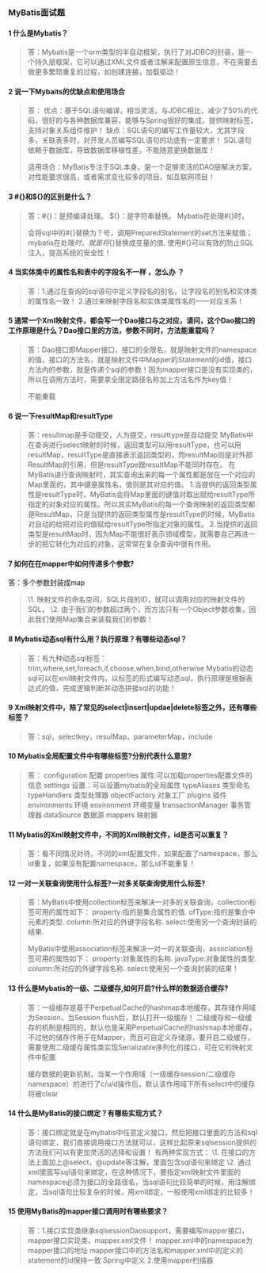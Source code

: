 ### MyBatis面试题

#### 1 什么是Mybatis？

> 答：Mybatis是一个orm类型的半自动框架，执行了对JDBC的封装，是一个持久层框架，它可以通过XML文件或者注解来配置原生信息，不在需要去做更多繁琐重复的过程，如创建连接，加载驱动！

#### 2 说一下Mybaits的优缺点和使用场合

> 答：
> 优点：基于SQL语句编译，相当灵活，与JDBC相比，减少了50%的代码，很好的与各种数据库兼容，能够与Spring很好的集成，提供映射标签，支持对象关系组件维护！
> 缺点：SQL语句的编写工作量较大，尤其字段多，关联表多时，对开发人员编写SQL语句的功底有一定要求！
> SQL语句依赖于数据库，导致数据库移植性差，不能随意更换数据库！
>
> 适用场合：MyBatis专注于SQL本身，是一个足够灵活的DAO层解决方案，对性能要求很高，或者需求变化较多的项目，如互联网项目！

#### 3 #{}和${}的区别是什么？

> 答：#{}：是预编译处理。
> ${}：是字符串替换。
> Mybatis在处理#{}时，
>
> 会将sql中的#{}替换为？号，调用PreparedStatement的set方法来赋值；mybatis在处理${}时，就是将${}替换成变量的值.
> 使用#{}可以有效的防止SQL注入，提高系统的安全性！

#### 4 当实体类中的属性名和表中的字段名不一样 ，怎么办 ？

> 答：1.通过在查询的sql语句中定义字段名的别名，让字段名的别名和实体类的属性名一致！
> 2.通过<resultMap>来映射字段名和实体类属性名的一一对应关系！

#### 5 通常一个Xml映射文件，都会写一个Dao接口与之对应，请问，这个Dao接口的工作原理是什么？Dao接口里的方法，参数不同时，方法能重载吗？

> 答：Dao接口即Mapper接口，接口的全限名，就是映射文件的namespace的值，接口的方法名，就是映射文件中Mapper的Statement的id值，接口方法内的参数，就是传递个sql的参数！因为mapper接口是没有实现类的，所以在调用方法时，需要拿全限定路径名称加上方法名作为key值！
>
> 不能重载

#### 6 说一下resultMap和resultType

> 答：resultmap是手动提交，人为提交，resulttype是自动提交
> MyBatis中在查询进行select映射的时候，返回类型可以用resultType，也可以用resultMap，resultType是直接表示返回类型的，而resultMap则是对外部ResultMap的引用，但是resultType跟resultMap不能同时存在。
> 在MyBatis进行查询映射时，其实查询出来的每一个属性都是放在一个对应的Map里面的，其中键是属性名，值则是其对应的值。
> 1.当提供的返回类型属性是resultType时，MyBatis会将Map里面的键值对取出赋给resultType所指定的对象对应的属性。所以其实MyBatis的每一个查询映射的返回类型都是ResultMap，只是当提供的返回类型属性是resultType的时候，MyBatis对自动的给把对应的值赋给resultType所指定对象的属性。
> 2.当提供的返回类型是resultMap时，因为Map不能很好表示领域模型，就需要自己再进一步的把它转化为对应的对象，这常常在复杂查询中很有作用。

#### 7 如何在在mapper中如何传递多个参数?

答：多个参数封装成map

> \1. 映射文件的命名空间，SQL片段的ID，就可以调用对应的映射文件的SQL，
> \2. 由于我们的参数超过两个，而方法只有一个Object参数收集，因此我们使用Map集合来装载我们的参数！

#### 8 Mybatis动态sql有什么用？执行原理？有哪些动态sql？

> 答：有九种动态sql标签：trim,where,set,foreach,if,choose,when,bind,otherwise
> Mybatis的动态sql可以在xml映射文件内，以标签的形式编写动态sql，执行原理是根据表达式的值，完成逻辑判断并动态拼接sql的功能！

#### 9 Xml映射文件中，除了常见的select|insert|updae|delete标签之外，还有哪些标签？

> 答：sql，selectkey，resulMap，parameterMap，include

#### 10 Mybatis全局配置文件中有哪些标签?分别代表什么意思?

> 答：
> configuration 配置
> properties 属性:可以加载properties配置文件的信息
> settings 设置：可以设置mybatis的全局属性
> typeAliases 类型命名
> typeHandlers 类型处理器
> objectFactory 对象工厂
> plugins 插件
> environments 环境
> environment 环境变量
> transactionManager 事务管理器
> dataSource 数据源
> mappers 映射器

#### 11 Mybatis的Xml映射文件中，不同的Xml映射文件，id是否可以重复？

> 答：看不同情况对待，不同的xml配置文件，如果配置了namespace，那么id重复，如果没有配置namespace，那么id不能重复！

#### 12 一对一关联查询使用什么标签?一对多关联查询使用什么标签?

> 答：MyBatis中使用collection标签来解决一对多的关联查询，collection标签可用的属性如下：
> property:指的是集合属性的值.
> ofType:指的是集合中元素的类型.
> column:所对应的外键字段名称.
> select:使用另一个查询封装的结果.
>
> MyBatis中使用association标签来解决一对一的关联查询，association标签可用的属性如下：
> property:对象属性的名称.
> javaType:对象属性的类型.
> column:所对应的外键字段名称.
> select:使用另一个查询封装的结果！

#### 13 什么是Mybatis的一级、二级缓存,如何开启?什么样的数据适合缓存?

> 答：一级缓存是基于PerpetualCache的hashmap本地缓存，其存储作用域为Session，当Session flush后，默认打开一级缓存！
> 二级缓存和一级缓存的机制是相同的，默认也是采用PerpetualCache的hashmap本地缓存，不过他的储存作用于在Mapper，而且可自定义存储源，要开启二级缓存，需要使用二级缓存属性类实现Serializable序列化的接口，可在它的映射文件中配置<cache/>
>
> 缓存数据的更新机制，当某一个作用域（一级缓存session/二级缓存namespace）的进行了c/u/d操作后，默认该作用域下所有select中的缓存将被clear

#### 14 什么是MyBatis的接口绑定？有哪些实现方式？

> 答：接口绑定就是在mybatis中任意定义接口，然后把接口里面的方法和sql语句绑定，我们直接调用接口方法就可以，这样比起原来sqlsession提供的方法我们可以有更加灵活的选择和设置！
> 有两种实现方式：
> \1. 在接口的方法上面加上@select，@update等注解，里面包含sql语句来绑定
> \2. 通过xml里面写sql语句来绑定，在这种情况下，要指定xml映射文件里面的namespace必须为接口的全路径名，当sql语句比较简单的时候，用注解绑定，当sql语句比较复杂的时候，用xml绑定，一般使用xml绑定的比较多！

#### 15 使用MyBatis的mapper接口调用时有哪些要求？

> 答：1.接口实现类继承sqlsessionDaosupport，需要编写mapper接口，mapper接口实现类，mapper.xml文件！
> mapper.xml中的namespace为mapper接口的地址
> mapper接口中的方法名和mapper.xml中的定义的statement的id保持一致
> Spring中定义
> 2.使用mapper扫描器